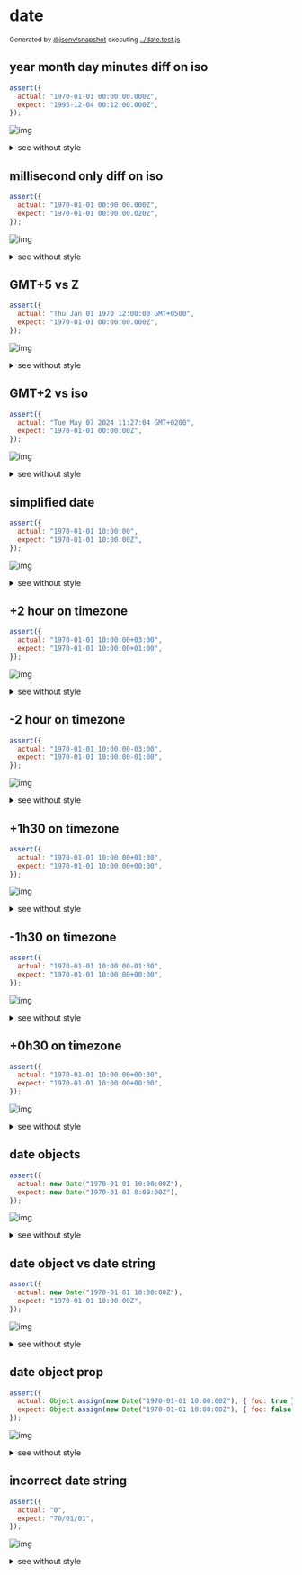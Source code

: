 # date

<sub>
  Generated by <a href="https://github.com/jsenv/core/tree/main/packages/independent/snapshot">@jsenv/snapshot</a> executing <a href="../date.test.js">../date.test.js</a>
</sub>

## year month day minutes diff on iso

```js
assert({
  actual: "1970-01-01 00:00:00.000Z",
  expect: "1995-12-04 00:12:00.000Z",
});
```

![img](year_month_day_minutes_diff_on_iso/throw.svg)

<details>
  <summary>see without style</summary>

```console
AssertionError: actual and expect are different

actual: "1970-01-01 00:00:00Z"
expect: "1995-12-04 00:12:00Z"
```

</details>


## millisecond only diff on iso

```js
assert({
  actual: "1970-01-01 00:00:00.000Z",
  expect: "1970-01-01 00:00:00.020Z",
});
```

![img](millisecond_only_diff_on_iso/throw.svg)

<details>
  <summary>see without style</summary>

```console
AssertionError: actual and expect are different

actual: "1970-01-01 00:00:00.000Z"
expect: "1970-01-01 00:00:00.020Z"
```

</details>


## GMT+5 vs Z

```js
assert({
  actual: "Thu Jan 01 1970 12:00:00 GMT+0500",
  expect: "1970-01-01 00:00:00.000Z",
});
```

![img](gmt+5_vs_z/throw.svg)

<details>
  <summary>see without style</summary>

```console
AssertionError: actual and expect are different

actual: "1970-01-01 07:00:00Z"
expect: "1970-01-01 00:00:00Z"
```

</details>


## GMT+2 vs iso

```js
assert({
  actual: "Tue May 07 2024 11:27:04 GMT+0200",
  expect: "1970-01-01 00:00:00Z",
});
```

![img](gmt+2_vs_iso/throw.svg)

<details>
  <summary>see without style</summary>

```console
AssertionError: actual and expect are different

actual: "2024-05-07 09:27:04Z"
expect: "1970-01-01 00:00:00Z"
```

</details>


## simplified date

```js
assert({
  actual: "1970-01-01 10:00:00",
  expect: "1970-01-01 10:00:00Z",
});
```

![img](simplified_date/throw.svg)

<details>
  <summary>see without style</summary>

```console
AssertionError: actual and expect are different

actual: "1970-01-01 10:00:00"
expect: "1970-01-01 10:00:00Z"
```

</details>


## +2 hour on timezone

```js
assert({
  actual: "1970-01-01 10:00:00+03:00",
  expect: "1970-01-01 10:00:00+01:00",
});
```

![img](+2_hour_on_timezone/throw.svg)

<details>
  <summary>see without style</summary>

```console
AssertionError: actual and expect are different

actual: "1970-01-01 07:00:00Z"
expect: "1970-01-01 09:00:00Z"
```

</details>


## -2 hour on timezone

```js
assert({
  actual: "1970-01-01 10:00:00-03:00",
  expect: "1970-01-01 10:00:00-01:00",
});
```

![img](-2_hour_on_timezone/throw.svg)

<details>
  <summary>see without style</summary>

```console
AssertionError: actual and expect are different

actual: "1970-01-01 13:00:00Z"
expect: "1970-01-01 11:00:00Z"
```

</details>


## +1h30 on timezone

```js
assert({
  actual: "1970-01-01 10:00:00+01:30",
  expect: "1970-01-01 10:00:00+00:00",
});
```

![img](+1h30_on_timezone/throw.svg)

<details>
  <summary>see without style</summary>

```console
AssertionError: actual and expect are different

actual: "1970-01-01 08:30:00Z"
expect: "1970-01-01 10:00:00Z"
```

</details>


## -1h30 on timezone

```js
assert({
  actual: "1970-01-01 10:00:00-01:30",
  expect: "1970-01-01 10:00:00+00:00",
});
```

![img](-1h30_on_timezone/throw.svg)

<details>
  <summary>see without style</summary>

```console
AssertionError: actual and expect are different

actual: "1970-01-01 11:30:00Z"
expect: "1970-01-01 10:00:00Z"
```

</details>


## +0h30 on timezone

```js
assert({
  actual: "1970-01-01 10:00:00+00:30",
  expect: "1970-01-01 10:00:00+00:00",
});
```

![img](+0h30_on_timezone/throw.svg)

<details>
  <summary>see without style</summary>

```console
AssertionError: actual and expect are different

actual: "1970-01-01 09:30:00Z"
expect: "1970-01-01 10:00:00Z"
```

</details>


## date objects

```js
assert({
  actual: new Date("1970-01-01 10:00:00Z"),
  expect: new Date("1970-01-01 8:00:00Z"),
});
```

![img](date_objects/throw.svg)

<details>
  <summary>see without style</summary>

```console
AssertionError: actual and expect are different

actual: Date("1970-01-01 10:00:00Z")
expect: Date("1970-01-01 08:00:00Z")
```

</details>


## date object vs date string

```js
assert({
  actual: new Date("1970-01-01 10:00:00Z"),
  expect: "1970-01-01 10:00:00Z",
});
```

![img](date_object_vs_date_string/throw.svg)

<details>
  <summary>see without style</summary>

```console
AssertionError: actual and expect are different

actual: Date("1970-01-01")
expect: "1970-01-01"
```

</details>


## date object prop

```js
assert({
  actual: Object.assign(new Date("1970-01-01 10:00:00Z"), { foo: true }),
  expect: Object.assign(new Date("1970-01-01 10:00:00Z"), { foo: false }),
});
```

![img](date_object_prop/throw.svg)

<details>
  <summary>see without style</summary>

```console
AssertionError: actual and expect are different

actual: Date("1970-01-01") {
  foo: true,
}
expect: Date("1970-01-01") {
  foo: false,
}
```

</details>


## incorrect date string

```js
assert({
  actual: "0",
  expect: "70/01/01",
});
```

![img](incorrect_date_string/throw.svg)

<details>
  <summary>see without style</summary>

```console
AssertionError: actual and expect are different

actual: "0"
expect: "70/01/01"
```

</details>
